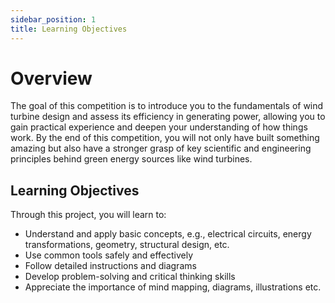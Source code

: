 ```yaml
---
sidebar_position: 1
title: Learning Objectives
---
```

# Overview
The goal of this competition is to introduce you to the fundamentals of wind turbine design and assess its efficiency in generating power, allowing you to gain practical experience and deepen your understanding of how things work. By the end of this competition, you will not only have built something amazing but also have a stronger grasp of key scientific and engineering principles behind green energy sources like wind turbines.

## Learning Objectives
Through this project, you will learn to:
* Understand and apply basic concepts, e.g., electrical circuits, energy transformations, geometry, structural design, etc.
* Use common tools safely and effectively
* Follow detailed instructions and diagrams
* Develop problem-solving and critical thinking skills
* Appreciate the importance of mind mapping, diagrams, illustrations etc.
